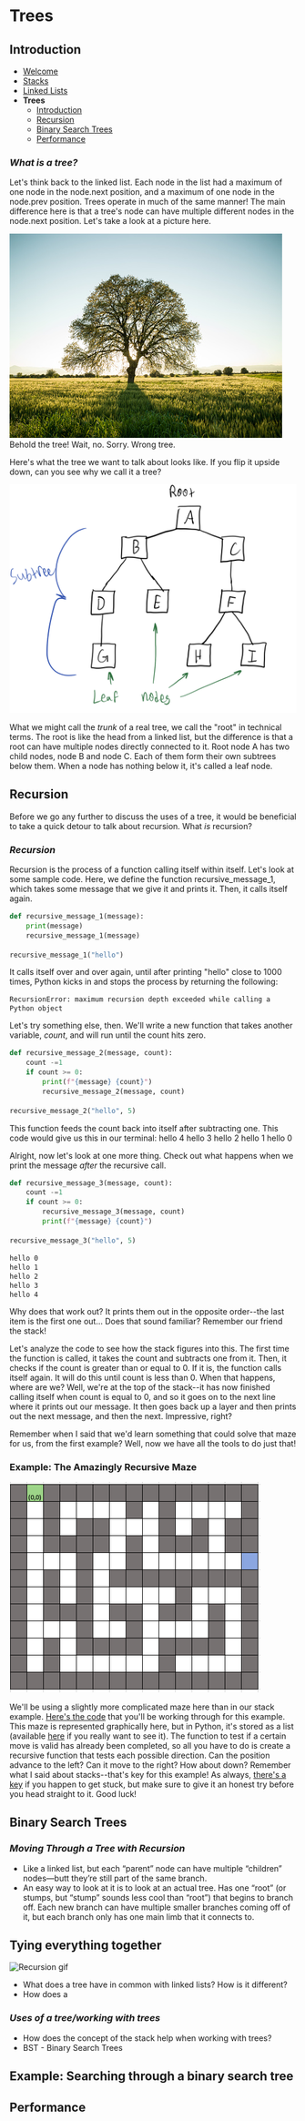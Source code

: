 # **Trees**

## <a name="intro"></a>Introduction
* [Welcome](welcome.md)
* [Stacks](01-stack.md)
* [Linked Lists](02-linkedlist.md)
* **Trees**
  * [Introduction](#intro)
  * [Recursion](#nodes)
  * [Binary Search Trees](#bst)
  * [Performance](#performance)

### ***What is a tree?***
Let's think back to the linked list. Each node in the list had a maximum of one node in the node.next position, and a maximum of one node in the node.prev position. Trees operate in much of the same manner! The main difference here is that a tree's node can have multiple different nodes in the node.next position. Let's take a look at a picture here. 

![oops](pictures/03-tree-00.png)
Behold the tree! Wait, no. Sorry. Wrong tree. 

Here's what the tree we want to talk about looks like. If you flip it upside down, can you see why we call it a tree?

![this looks right](pictures/03-tree-01.png)

What we might call the *trunk* of a real tree, we call the "root" in technical terms. The root is like the head from a linked list, but the difference is that a root can have multiple nodes directly connected to it. Root node A has two child nodes, node B and node C. Each of them form their own subtrees below them. When a node has nothing below it, it's called a leaf node. 


## Recursion
Before we go any further to discuss the uses of a tree, it would be beneficial to take a quick detour to talk about recursion. What *is* recursion?
### ***Recursion***
Recursion is the process of a function calling itself within itself. Let's look at some sample code.
Here, we define the function recursive_message_1, which takes some message that we give it and prints it. Then, it calls itself again. 
```python
def recursive_message_1(message):
    print(message)
    recursive_message_1(message)

recursive_message_1("hello")
```
It calls itself over and over again, until after printing "hello" close to 1000 times, Python kicks in and stops the process by returning the following:

    RecursionError: maximum recursion depth exceeded while calling a Python object

Let's try something else, then. We'll write a new function that takes another variable, *count*, and will run until the count hits zero. 
```python
def recursive_message_2(message, count):
    count -=1
    if count >= 0:
        print(f"{message} {count}")
        recursive_message_2(message, count)

recursive_message_2("hello", 5)
```
This function feeds the count back into itself after subtracting one. This code would give us this in our terminal:
    hello 4
    hello 3
    hello 2
    hello 1
    hello 0

Alright, now let's look at one more thing. Check out what happens when we print the message *after* the recursive call. 
```python
def recursive_message_3(message, count):
    count -=1
    if count >= 0:
        recursive_message_3(message, count)
        print(f"{message} {count}")

recursive_message_3("hello", 5)
```
    hello 0
    hello 1
    hello 2
    hello 3
    hello 4

Why does that work out? It prints them out in the opposite order--the last item is the first one out... Does that sound familiar? Remember our friend the stack! 

Let's analyze the code to see how the stack figures into this. The first time the function is called, it takes the count and subtracts one from it. Then, it checks if the count is greater than or equal to 0. If it is, the function calls itself again. It will do this until count is less than 0. When that happens, where are we? Well, we're at the top of the stack--it has now finished calling itself when count is equal to 0, and so it goes on to the next line where it prints out our message. It then goes back up a layer and then prints out the next message, and then the next. Impressive, right?

Remember when I said that we'd learn something that could solve that maze for us, from the first example? Well, now we have all the tools to do just that!

### Example: The Amazingly Recursive Maze

![recursion all the way down](pictures/03-recursive-maze-01.png)

We'll be using a slightly more complicated maze here than in our stack example. [Here's the code](03-tree.py) that you'll be working through for this example. This maze is represented graphically here, but in Python, it's stored as a list (available [here](examples/maze.py) if you really want to see it). The function to test if a certain move is valid has already been completed, so all you have to do is create a recursive function that tests each possible direction. Can the position advance to the left? Can it move to the right? How about down? Remember what I said about stacks--that's key for this example! As always, [there's a key](examples/03-example.py) if you happen to get stuck, but make sure to give it an honest try before you head straight to it. Good luck!

## Binary Search Trees
### ***Moving Through a Tree with Recursion***



* Like a linked list, but each “parent” node can have multiple “children” nodes—butt they’re still part of the same branch. 
* An easy way to look at it is to look at an actual tree. Has one “root” (or stumps, but “stump” sounds less cool than “root”) that begins to branch off. Each new branch can have multiple smaller branches coming off of it, but each branch only has one main limb that it connects to.
## Tying everything together
![Recursion gif](https://giphy.com/gifs/recursive-VVXKKoFxQk5pu)
* What does a tree have in common with linked lists? How is it different?
* How does a 
### ***Uses of a tree/working with trees***
* How does the concept of the stack help when working with trees?
* BST - Binary Search Trees

## Example: Searching through a binary search tree

## Performance